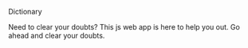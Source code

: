 Dictionary

Need to clear your doubts? This js web app is here to help you out.
Go ahead and clear your doubts.

 
